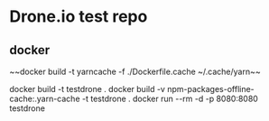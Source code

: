 # Drone.io test repo


## docker

  ~~docker build -t yarncache -f ./Dockerfile.cache ~/.cache/yarn~~

  docker build -t testdrone .
  docker build -v npm-packages-offline-cache:.yarn-cache -t testdrone .
  docker run --rm -d -p 8080:8080 testdrone

